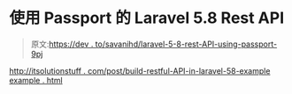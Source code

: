 # 使用 Passport 的 Laravel 5.8 Rest API

> 原文:[https://dev . to/savanihd/laravel-5-8-rest-API-using-passport-9pj](https://dev.to/savanihd/laravel-5-8-rest-api-using-passport-9pj)

[http://itsolutionstuff . com/post/build-restful-API-in-laravel-58-example example . html](http://itsolutionstuff.com/post/build-restful-api-in-laravel-58-exampleexample.html)